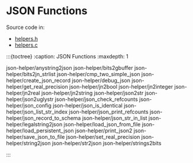 # JSON Functions

Source code in:

- [helpers.h](https://github.com/artgins/yunetas/blob/main/kernel/c/gobj-c/src/helpers.h)
- [helpers.c](https://github.com/artgins/yunetas/blob/main/kernel/c/gobj-c/src/helpers.c)

:::{toctree}
:caption: JSON Functions
:maxdepth: 1

json-helper/anystring2json
json-helper/bits2gbuffer
json-helper/bits2jn_strlist
json-helper/cmp_two_simple_json
json-helper/create_json_record
json-helper/debug_json
json-helper/get_real_precision
json-helper/jn2bool
json-helper/jn2integer
json-helper/jn2real
json-helper/jn2string
json-helper/json2str
json-helper/json2uglystr
json-helper/json_check_refcounts
json-helper/json_config
json-helper/json_is_identical
json-helper/json_list_str_index
json-helper/json_print_refcounts
json-helper/json_record_to_schema
json-helper/json_str_in_list
json-helper/legalstring2json
json-helper/load_json_from_file
json-helper/load_persistent_json
json-helper/print_json2
json-helper/save_json_to_file
json-helper/set_real_precision
json-helper/string2json
json-helper/str2json
json-helper/strings2bits

:::
